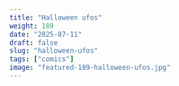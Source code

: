 ```yaml
---
title: "Halloween ufos"
weight: 189
date: "2025-07-11"
draft: false
slug: "halloween-ufos"
tags: ["comics"]
image: "featured-189-halloween-ufos.jpg"
---
```

